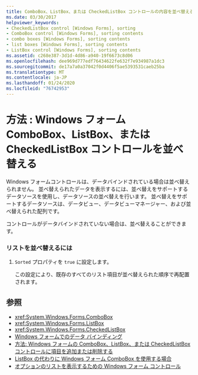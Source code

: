 ```yaml
---
title: ComboBox、ListBox、または CheckedListBox コントロールの内容を並べ替える
ms.date: 03/30/2017
helpviewer_keywords:
- CheckedListBox control [Windows Forms], sorting
- ComboBox control [Windows Forms], sorting contents
- combo boxes [Windows Forms], sorting contents
- list boxes [Windows Forms], sorting contents
- ListBox control [Windows Forms], sorting contents
ms.assetid: c268e387-3d1d-4d86-a940-19f6673c8d06
ms.openlocfilehash: dee969d777edf76434622fe632f7e934987a1dc3
ms.sourcegitcommit: de17a7a0a37042f0d4406f5ae5393531caeb25ba
ms.translationtype: MT
ms.contentlocale: ja-JP
ms.lasthandoff: 01/24/2020
ms.locfileid: "76742953"
---
```

# <a name="how-to-sort-the-contents-of-a-windows-forms-combobox-listbox-or-checkedlistbox-control"></a>方法 : Windows フォーム ComboBox、ListBox、または CheckedListBox コントロールを並べ替える
Windows フォームコントロールは、データバインドされている場合は並べ替えられません。 並べ替えられたデータを表示するには、並べ替えをサポートするデータソースを使用し、データソースの並べ替えを行います。 並べ替えをサポートするデータソースは、データビュー、データビューマネージャー、および並べ替えられた配列です。  
  
 コントロールがデータバインドされていない場合は、並べ替えることができます。  
  
### <a name="to-sort-the-list"></a>リストを並べ替えるには  
  
1. `Sorted` プロパティを `true` に設定します。  
  
     この設定により、既存のすべてのリスト項目が並べ替えられた順序で再配置されます。  
  
## <a name="see-also"></a>参照

- <xref:System.Windows.Forms.ComboBox>
- <xref:System.Windows.Forms.ListBox>
- <xref:System.Windows.Forms.CheckedListBox>
- [Windows フォームでのデータ バインディング](../windows-forms-data-binding.md)
- [方法: Windows フォームの ComboBox、ListBox、または CheckedListBox コントロールに項目を追加または削除する](add-and-remove-items-from-a-wf-combobox.md)
- [ListBox の代わりに Windows フォーム ComboBox を使用する場合](when-to-use-a-windows-forms-combobox-instead-of-a-listbox.md)
- [オプションのリストを表示するための Windows フォーム コントロール](windows-forms-controls-used-to-list-options.md)
